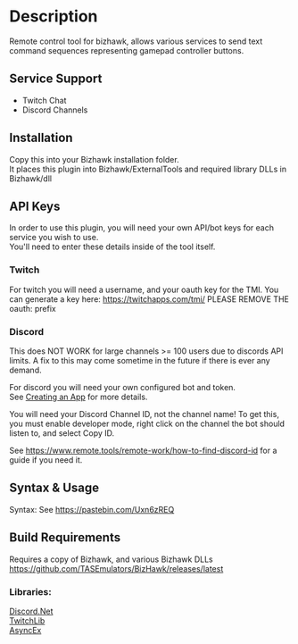 # Description
Remote control tool for bizhawk, allows various services to send text command sequences representing gamepad controller buttons.  

## Service Support
* Twitch Chat  
* Discord Channels  

## Installation
Copy this into your Bizhawk installation folder.  
It places this plugin into Bizhawk/ExternalTools and required library DLLs in Bizhawk/dll  

## API Keys
In order to use this plugin, you will need your own API/bot keys for each service you wish to use.  
You'll need to enter these details inside of the tool itself.  

### Twitch
For twitch you will need a username, and your oauth key for the TMI.
You can generate a key here: https://twitchapps.com/tmi/
PLEASE REMOVE THE oauth: prefix

### Discord
This does NOT WORK for large channels >= 100 users due to discords API limits. A fix to this may come sometime in the future if there is ever any demand.  

For discord you will need your own configured bot and token.  
See [Creating an App](https://discord.com/developers/docs/getting-started#step-1-creating-an-app) for more details.  

You will need your Discord Channel ID, not the channel name! To get this, you must enable developer mode, right click on the channel the bot should listen to, and select Copy ID.  

See https://www.remote.tools/remote-work/how-to-find-discord-id for a guide if you need it.  

## Syntax & Usage
Syntax: See https://pastebin.com/Uxn6zREQ  

## Build Requirements
Requires a copy of Bizhawk, and various Bizhawk DLLs  
https://github.com/TASEmulators/BizHawk/releases/latest  

### Libraries:
[Discord.Net](https://github.com/discord-net/Discord.Net#-installation)  
[TwitchLib](https://github.com/TwitchLib/TwitchLib#installation)  
[AsyncEx](https://github.com/StephenCleary/AsyncEx#asyncex)
